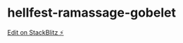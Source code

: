 # hellfest-ramassage-gobelet

[Edit on StackBlitz ⚡️](https://stackblitz.com/edit/hellfest-ramassage-gobelet)